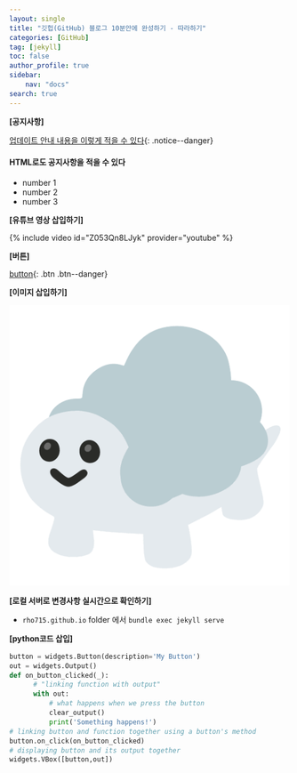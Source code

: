 ```yaml
---
layout: single
title: "깃헙(GitHub) 블로그 10분안에 완성하기 - 따라하기"
categories: [GitHub]
tag: [jekyll]
toc: false
author_profile: true
sidebar:
    nav: "docs"
search: true
---
```


**[공지사항]** 


[업데이트 안내 내용을 이렇게 적을 수 있다]("https://google.com/"){: .notice--danger}


<div class="notice--success">
<h4>HTML로도 공지사항을 적을 수 있다</h4>
<ul> 
    <li>number 1</li>
    <li>number 2</li>
    <li>number 3</li>
</ul>
</div>

**[유튜브 영상 삽입하기]**

{% include video id="Z053Qn8LJyk" provider="youtube" %}


**[버튼]**

[button](https://mmistakes.github.io/minimal-mistakes/docs/utility-classes/){: .btn .btn--danger}

**[이미지 삽입하기]**

![image](/images/moong_zara.png)

**[로컬 서버로 변경사항 실시간으로 확인하기]**
- `rho715.github.io` folder 에서 `bundle exec jekyll serve` 

**[python코드 삽입]**
```python
button = widgets.Button(description='My Button')
out = widgets.Output()
def on_button_clicked(_):
      # "linking function with output"
      with out:
          # what happens when we press the button
          clear_output()
          print('Something happens!')
# linking button and function together using a button's method
button.on_click(on_button_clicked)
# displaying button and its output together
widgets.VBox([button,out])
```
